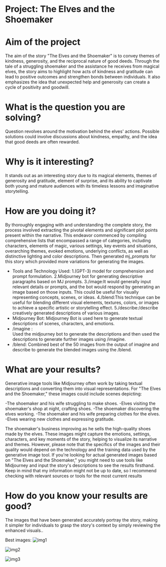 # Project: The Elves and the Shoemaker 

# Aim of the project

The aim of the story "The Elves and the Shoemaker" is to convey themes of kindness, generosity, and the reciprocal nature of good deeds. Through the tale of a struggling shoemaker and the assistance he receives from magical elves, the story aims to highlight how acts of kindness and gratitude can lead to positive outcomes and strengthen bonds between individuals. It also emphasizes the idea that unexpected help and generosity can create a cycle of positivity and goodwill.

# What is the question you are solving? 
Question revolves around the motivation behind the elves' actions. Possible solutions could involve discussions about kindness, empathy, and the idea that good deeds are often rewarded.

# Why is it interesting?
It stands out as an interesting story due to its magical elements, themes of generosity and gratitude, element of surprise, and its ability to captivate both young and mature audiences with its timeless lessons and imaginative storytelling.

# How are you doing it?
By thoroughly engaging with and understanding the complete story, the process involved extracting the pivotal elements and significant plot points present within the narrative. This endeavor commenced by compiling comprehensive lists that encompassed a range of categories, including characters, elements of magic, various settings, key events and situations, overarching themes, evoked emotions, underlying conflicts, as well as distinctive lighting and color descriptions.
Then generated mj_prompts for this story which provided more variations for generating the images.
* Tools and Technology Used:
1.(GPT-3) model for comprehension and prompt formulation.
2.Midjourney bot for generating descriptive paragraphs based on MJ prompts.
3./image:It would generally input relevant details or prompts, and the bot would respond by generating an image based on those inputs. This could be useful for visually representing concepts, scenes, or ideas.
4./blend:This technique can be useful for blending different visual elements, textures, colors, or images to achieve a specific artistic or storytelling effect.
5./describe:/describe creatively generated descriptions of various images.
* Midjourney Bot: 
Midjourney Bot  is used here to generate textual descriptions of scenes, characters, and emotions.
* /imagine :  
Used the midjourney bot to generate the descriptions and then used the descriptions to generate further images using /imagine. 
* /blend: 
Combined best of the 50 images from the output of imagine and describe to generate the blended images using the /blend.

# What are your results?
Generative image tools like Midjourney often work by taking textual descriptions and converting them into visual representations. For "The Elves and the Shoemaker," these images could include scenes depicting:

 -The shoemaker and his wife struggling to make shoes.
 -Elves visiting the shoemaker's shop at night, crafting shoes.
 -The shoemaker discovering the elves working.
 -The shoemaker and his wife preparing clothes for the elves.
 -Elves wearing new clothes and expressing gratitude.
 
The shoemaker's business improving as he sells the high-quality shoes made by the elves.
These images might capture the emotions, settings, characters, and key moments of the story, helping to visualize its narrative and themes. However, please note that the specifics of the images and their quality would depend on the technology and the training data used by the generative image tool.
If you're looking for actual generated images based on "The Elves and the Shoemaker," you might need to use tools like Midjourney and input the story's descriptions to see the results firsthand. Keep in mind that my information might not be up to date, so I recommend checking with relevant sources or tools for the most current results

# How do you know your results are good?

The images that have been generated accurately portray the story, making it simpler for individuals to grasp the story's context by simply reviewing the enhanced visuals..

Best images:
![img1](https://file%252B.vscode-resource.vscode-cdn.net/Users/ankita/Documents/Graphic_noval/Graphic_Novel/images/img15.png?version%253D1693411781681)

![img2](https://file%252B.vscode-resource.vscode-cdn.net/Users/ankita/Documents/Graphic_noval/Graphic_Novel/images/img4.png?version%253D1693411970878)

![img3](https://file%252B.vscode-resource.vscode-cdn.net/Users/ankita/Documents/Graphic_noval/Graphic_Novel/images/img18.png?version%253D1693412032121)



